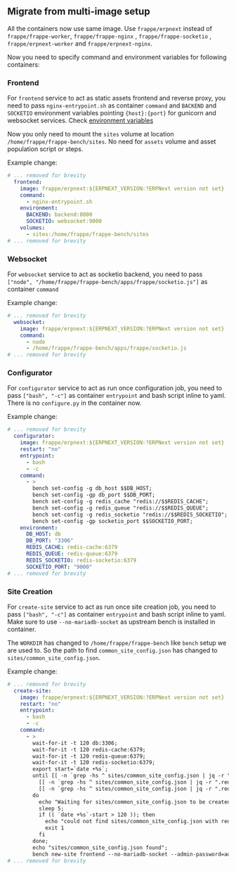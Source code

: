 ## Migrate from multi-image setup

All the containers now use same image. Use `frappe/erpnext` instead of `frappe/frappe-worker`, `frappe/frappe-nginx` , `frappe/frappe-socketio` , `frappe/erpnext-worker` and `frappe/erpnext-nginx`.

Now you need to specify command and environment variables for following containers:

### Frontend

For `frontend` service to act as static assets frontend and reverse proxy, you need to pass `nginx-entrypoint.sh` as container `command` and `BACKEND` and `SOCKETIO` environment variables pointing `{host}:{port}` for gunicorn and websocket services. Check [environment variables](environment-variables.md)

Now you only need to mount the `sites` volume at location `/home/frappe/frappe-bench/sites`. No need for `assets` volume and asset population script or steps.

Example change:

```yaml
# ... removed for brevity
  frontend:
    image: frappe/erpnext:${ERPNEXT_VERSION:?ERPNext version not set}
    command:
      - nginx-entrypoint.sh
    environment:
      BACKEND: backend:8000
      SOCKETIO: websocket:9000
    volumes:
      - sites:/home/frappe/frappe-bench/sites
# ... removed for brevity
```

### Websocket

For `websocket` service to act as socketio backend, you need to pass `["node", "/home/frappe/frappe-bench/apps/frappe/socketio.js"]` as container `command`

Example change:

```yaml
# ... removed for brevity
  websocket:
    image: frappe/erpnext:${ERPNEXT_VERSION:?ERPNext version not set}
    command:
      - node
      - /home/frappe/frappe-bench/apps/frappe/socketio.js
# ... removed for brevity
```

### Configurator

For `configurator` service to act as run once configuration job, you need to pass `["bash", "-c"]` as container `entrypoint` and bash script inline to yaml. There is no `configure.py` in the container now.

Example change:

```yaml
# ... removed for brevity
  configurator:
    image: frappe/erpnext:${ERPNEXT_VERSION:?ERPNext version not set}
    restart: "no"
    entrypoint:
      - bash
      - -c
    command:
      - >
        bench set-config -g db_host $$DB_HOST;
        bench set-config -gp db_port $$DB_PORT;
        bench set-config -g redis_cache "redis://$$REDIS_CACHE";
        bench set-config -g redis_queue "redis://$$REDIS_QUEUE";
        bench set-config -g redis_socketio "redis://$$REDIS_SOCKETIO";
        bench set-config -gp socketio_port $$SOCKETIO_PORT;
    environment:
      DB_HOST: db
      DB_PORT: "3306"
      REDIS_CACHE: redis-cache:6379
      REDIS_QUEUE: redis-queue:6379
      REDIS_SOCKETIO: redis-socketio:6379
      SOCKETIO_PORT: "9000"
# ... removed for brevity
```

### Site Creation

For `create-site` service to act as run once site creation job, you need to pass `["bash", "-c"]` as container `entrypoint` and bash script inline to yaml. Make sure to use `--no-mariadb-socket` as upstream bench is installed in container.

The `WORKDIR` has changed to `/home/frappe/frappe-bench` like `bench` setup we are used to. So the path to find `common_site_config.json` has changed to `sites/common_site_config.json`.

Example change:

```yaml
# ... removed for brevity
  create-site:
    image: frappe/erpnext:${ERPNEXT_VERSION:?ERPNext version not set}
    restart: "no"
    entrypoint:
      - bash
      - -c
    command:
      - >
        wait-for-it -t 120 db:3306;
        wait-for-it -t 120 redis-cache:6379;
        wait-for-it -t 120 redis-queue:6379;
        wait-for-it -t 120 redis-socketio:6379;
        export start=`date +%s`;
        until [[ -n `grep -hs ^ sites/common_site_config.json | jq -r ".db_host // empty"` ]] && \
          [[ -n `grep -hs ^ sites/common_site_config.json | jq -r ".redis_cache // empty"` ]] && \
          [[ -n `grep -hs ^ sites/common_site_config.json | jq -r ".redis_queue // empty"` ]];
        do
          echo "Waiting for sites/common_site_config.json to be created";
          sleep 5;
          if (( `date +%s`-start > 120 )); then
            echo "could not find sites/common_site_config.json with required keys";
            exit 1
          fi
        done;
        echo "sites/common_site_config.json found";
        bench new-site frontend --no-mariadb-socket --admin-password=admin --db-root-password=admin --install-app payments --install-app erpnext --set-default;
# ... removed for brevity
```
